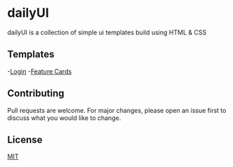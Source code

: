 # dailyUI

dailyUI is a collection of simple ui templates build using HTML & CSS

## Templates
-[Login](/login)
-[Feature Cards](/FeatureCards)

## Contributing
Pull requests are welcome. For major changes, please open an issue first to discuss what you would like to change.

## License
[MIT](https://choosealicense.com/licenses/mit/)